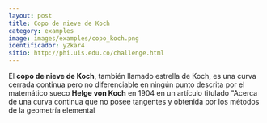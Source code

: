 ```yaml
---
layout: post
title: Copo de nieve de Koch
category: examples
image: images/examples/copo_koch.png
identificador: y2kar4
sitio: http://phi.uis.edu.co/challenge.html
---
```

El **copo de nieve de Koch**, también llamado estrella de Koch, es una curva
cerrada continua pero no diferenciable en ningún punto descrita por el
matemático sueco **Helge von Koch** en 1904 en un artículo titulado "Acerca de
una curva continua que no posee tangentes y obtenida por los métodos de la
geometría elemental
